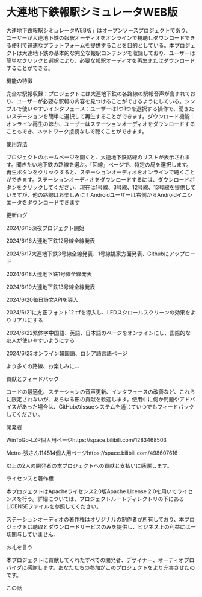 <h1>大連地下鉄報駅シミュレータWEB版</h1>
大連地下鉄報駅シミュレータWEB版」はオープンソースプロジェクトであり、ユーザーが大連地下鉄の報駅オーディオをオンラインで視聴しダウンロードできる便利で迅速なプラットフォームを提供することを目的としている。本プロジェクトは大連地下鉄の基本的な完全な報駅コンテンツを収録しており、ユーザーは簡単なクリックと選択により、必要な報駅オーディオを再生またはダウンロードすることができる。

機能の特徴

完全な駅報収録：プロジェクトには大連地下鉄の各路線の駅報音声が含まれており、ユーザーが必要な駅報の内容を見つけることができるようにしている。シンプルで使いやすいインタフェース：ユーザーは1つ1つを選択する操作で、聞きたいステーションを簡単に選択して再生することができます。ダウンロード機能：オンライン再生のほか、ユーザーはステーションオーディオをダウンロードすることもでき、ネットワーク接続なしで聴くことができます。

使用方法

プロジェクトのホームページを開くと、大連地下鉄路線のリストが表示されます。聞きたい地下鉄の路線を選ぶ。「回線」ページで、特定の局を選択します。再生ボタンをクリックすると、ステーションオーディオをオンラインで聴くことができます。ステーションオーディオをダウンロードするには、ダウンロードボタンをクリックしてください。現在は1号線、3号線、12号線、13号線を提供していますが、他の路線はお楽しみに！Androidユーザーは右側からAndroidイニシエータをダウンロードできます

更新ログ

2024/6/15深夜プロジェクト開始

2024/6/16大連地下鉄12号線全線発表

2024/6/17大連地下鉄3号線全線発表、1号線姚家方面発表、Githubにアップロード

2024/6/18大連地下鉄1号線全線発表

2024/6/19大連地下鉄13号線全線発表

2024/6/20毎日詩文APIを導入

2024/6/21に方正フォント12.ttfを導入し、LEDスクロールスクリーンの効果をよりリアルにする

2024/6/22繁体字中国語、英語、日本語のページをオンラインにし、国際的な友人が使いやすいようにする

2024/6/23オンライン韓国語、ロシア語言語ページ

より多くの路線、お楽しみに…

貢献とフィードバック

コードの最適化、ステーションの音声更新、インタフェースの改善など、これらに限定されないが、あらゆる形の貢献を歓迎します。使用中に何か問題やアドバイスがあった場合は、GitHubのIssueシステムを通じていつでもフィードバックしてください。

開発者

WinToGo-LZP個人用ページhttps://space.bilibili.com/1283468503

Metro-張さん114514個人用ページhttps://space.bilibili.com/498607616

以上の2人の開発者の本プロジェクトへの貢献と支払いに感謝します。

ライセンスと著作権

本プロジェクトはApacheライセンス2.0版Apache License 2.0を用いてライセンスを行う。詳細については、プロジェクトルートディレクトリの下にあるLICENSEファイルを参照してください。

ステーションオーディオの著作権はオリジナルの制作者が所有しており、本プロジェクトは聴取とダウンロードサービスのみを提供し、ビジネス上の利益には一切関与していません。

お礼を言う

本プロジェクトに貢献してくれたすべての開発者、デザイナー、オーディオプロバイダに感謝します。あなたたちの参加がこのプロジェクトをより充実させたのです。

この話